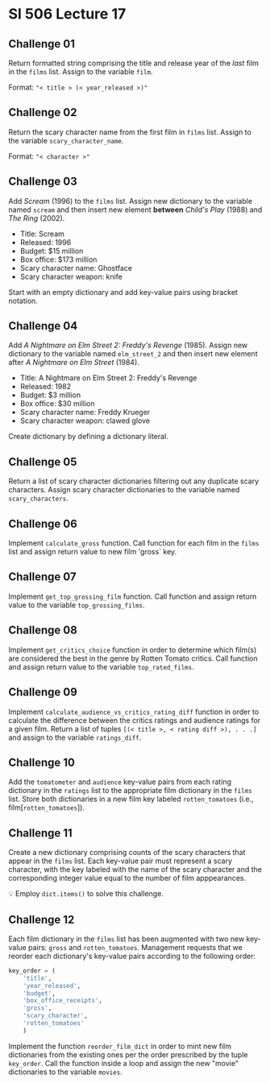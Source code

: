 # SI 506 Lecture 17

## Challenge 01

Return formatted string comprising the title and release year of the _last_ film in the `films`
list. Assign to the variable `film`.

Format: `"< title > (< year_released >)"`

## Challenge 02

Return the scary character name from the first film in `films` list. Assign to the variable `scary_character_name`.

Format: `"< character >"`

## Challenge 03

Add _Scream_ (1996) to the `films` list. Assign new dictionary to the variable named `scream` and
then insert new element __between__ _Child's Play_ (1988) and _The Ring_ (2002).

* Title: Scream
* Released: 1996
* Budget: $15 million
* Box office: $173 million
* Scary character name: Ghostface
* Scary character weapon: knife

Start with an empty dictionary and add key-value pairs using bracket notation.

## Challenge 04

Add _A Nightmare on Elm Street 2: Freddy's Revenge_ (1985). Assign new dictionary to the variable
named `elm_street_2` and then insert new element after _A Nightmare on Elm Street_ (1984).

* Title: A Nightmare on Elm Street 2: Freddy's Revenge
* Released: 1982
* Budget: $3 million
* Box office: $30 million
* Scary character name: Freddy Krueger
* Scary character weapon: clawed glove

Create dictionary by defining a dictionary literal.

## Challenge 05

Return a list of scary character dictionaries filtering out any duplicate scary characters. Assign
scary character dictionaries to the variable named `scary_characters`.

## Challenge 06

Implement `calculate_gross` function. Call function for each film in the `films` list and assign
return value to new film 'gross` key.

## Challenge 07

Implement `get_top_grossing_film` function. Call function and assign return value to the variable
`top_grossing_films`.

## Challenge 08

Implement `get_critics_choice` function in order to determine which film(s) are considered the best
in the genre by Rotten Tomato critics. Call function and assign return value to the variable
`top_rated_films`.

## Challenge 09

Implement `calculate_audience_vs_critics_rating_diff` function in order to calculate the difference
between the critics ratings and audience ratings for a given film. Return a list of tuples
`[(< title >, < rating diff >), . . .]` and assign to the variable `ratings_diff`.

## Challenge 10

Add the `tomatometer` and `audience` key-value pairs from each rating dictionary in the `ratings`
list to the appropriate film dictionary in the `films` list. Store both dictionaries in a new film
key labeled `rotten_tomatoes` (i.e., film[`rotten_tomatoes`]).

## Challenge 11

Create a new dictionary comprising counts of the scary characters that appear in the `films` list.
Each key-value pair must represent a scary character, with the key labeled with the name of the
scary character and the corresponding integer value equal to the number of film apppearances.

:bulb: Employ `dict.items()` to solve this challenge.

## Challenge 12

Each film dictionary in the `films` list has been augmented with two new key-value pairs: `gross` and `rotten_tomatoes`. Management requests that we reorder each dictionary's key-value pairs according
to the following order:

```python
key_order = (
    'title',
    'year_released',
    'budget',
    'box_office_receipts',
    'gross',
    'scary_character',
    'rotten_tomatoes'
    )
```

Implement the function `reorder_film_dict` in order to mint new film dictionaries from the existing
ones per the order prescribed by the tuple `key_order`. Call the function inside a loop and assign
the new "movie" dictionaries to the variable `movies`.
